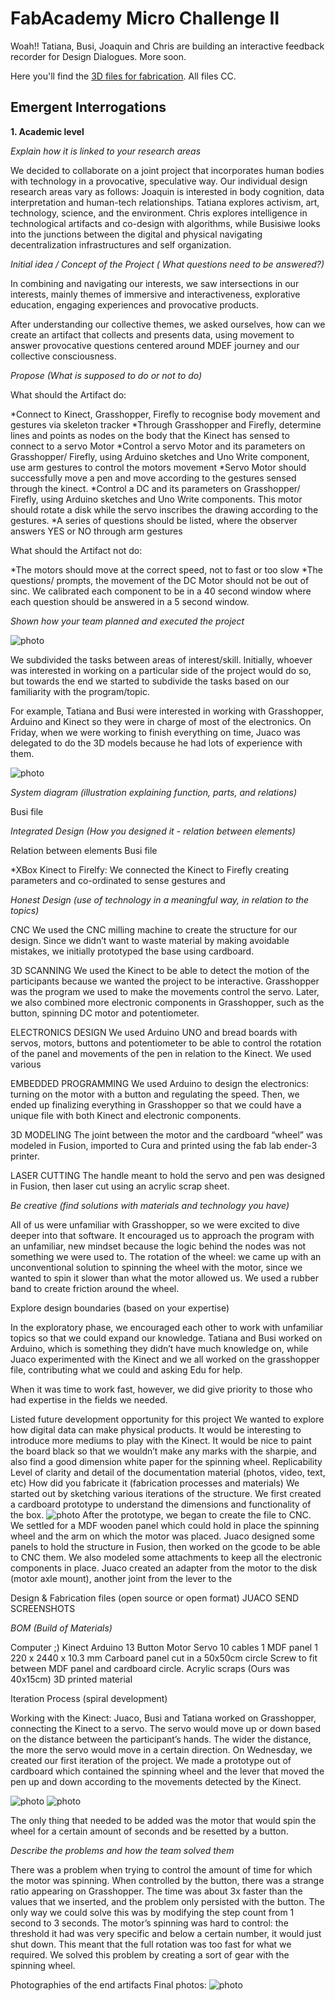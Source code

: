 # FabAcademy Micro Challenge II

Woah!! Tatiana, Busi, Joaquin and Chris are building an interactive feedback recorder for Design Dialogues. More soon. 


Here you'll find the [3D files for fabrication](/fab_files). All files CC. 


## Emergent Interrogations

**1. Academic level**



*Explain how it is linked to your research areas*

We decided to collaborate on a joint project that  incorporates human bodies with technology in a provocative, speculative way. Our individual design research areas vary as follows:  Joaquin is interested in body cognition, data interpretation and human-tech relationships. Tatiana explores activism, art, technology, science, and the environment. Chris explores intelligence in technological artifacts and co-design with algorithms, while Busisiwe looks into the junctions between the digital and physical navigating decentralization infrastructures and self organization.


*Initial idea / Concept of the Project ( What questions need to be answered?)*

In combining and navigating our interests, we saw intersections in our interests, mainly themes of immersive and interactiveness, explorative education, engaging experiences and provocative products. 

After understanding our collective themes, we asked ourselves, how can we create an artifact that collects and presents data, using movement to answer provocative questions centered around MDEF journey and our collective consciousness.

*Propose (What is supposed to do or not to do)*

What should the Artifact do:

*Connect to Kinect, Grasshopper, Firefly to recognise body movement and gestures via skeleton tracker
*Through Grasshopper and Firefly, determine lines and points as nodes on the body that the Kinect has sensed to connect to a servo Motor
*Control a servo Motor and its parameters on Grasshopper/ Firefly, using Arduino sketches and Uno Write component, use arm gestures to control the motors movement
*Servo Motor should successfully move a pen and  move according to the gestures sensed through the kinect.
*Control a DC and its parameters on Grasshopper/ Firefly, using Arduino sketches and Uno Write components. This motor should rotate a disk while the servo inscribes the drawing according to the gestures. 
*A series of questions should be listed, where the observer answers YES or NO through arm gestures 



What should the Artifact not do:

*The motors should move at the correct speed, not to fast or too slow
*The questions/ prompts, the movement of the DC Motor should not be out of sinc. We calibrated each component to be in a 40 second window where each question should be answered in a 5 second window.



*Shown how your team planned and executed the project*

![photo](/photos/plan.png)

We subdivided the tasks between areas of interest/skill. Initially, whoever was interested in working on a particular side of the project would do so, but towards the end we started to subdivide the tasks based on our familiarity with the program/topic. 

For example, Tatiana and Busi were interested in working with Grasshopper, Arduino and Kinect so they were in charge of most of the electronics. On Friday, when we were working to finish everything on time, Juaco was delegated to do the 3D models because he had lots of experience with them.

![photo](/photos/roles.png)

*System diagram (illustration explaining function, parts, and relations)*

Busi file


*Integrated Design (How you designed it - relation between elements)*

Relation between elements
Busi file

*XBox Kinect to Firelfy: We connected the Kinect to Firefly creating parameters and co-ordinated to sense gestures and 



*Honest Design (use of technology in a meaningful way, in relation to the topics)*

CNC
We used the CNC milling machine to create the structure for our design. Since we didn’t want to waste material by making avoidable mistakes, we initially prototyped the base using cardboard.

3D SCANNING
We used the Kinect to be able to detect the motion of the participants because we wanted the project to be interactive. Grasshopper was the program we used to make the movements control the servo. Later, we also combined more electronic components in Grasshopper, such as the button, spinning DC motor and potentiometer.

ELECTRONICS DESIGN
We used Arduino UNO and bread boards with servos, motors, buttons and potentiometer to be able to control the rotation of the panel and movements of the pen in relation to the Kinect. We used various 

EMBEDDED PROGRAMMING
We used Arduino to design the electronics: turning on the motor with a button and regulating the speed. Then, we ended up finalizing everything in Grasshopper so that we could have a unique file with both Kinect and electronic components.

3D MODELING
The joint between the motor and the cardboard “wheel” was modeled in Fusion, imported to Cura and printed using the fab lab ender-3 printer. 

LASER CUTTING
The handle meant to hold the servo and pen was designed in Fusion, then laser cut using an acrylic scrap sheet.


*Be creative (find solutions with materials and technology you have)*

All of us were unfamiliar with Grasshopper, so we were excited to dive deeper into that software. It encouraged us to approach the program with an unfamiliar, new mindset because the logic behind the nodes was not something we were used to.
The rotation of the wheel: we came up with an unconventional solution to spinning the wheel with the motor, since we wanted to spin it slower than what the motor allowed us. We used a rubber band to create friction around the wheel. 

Explore design boundaries (based on your expertise)

In the exploratory phase, we encouraged each other to work with unfamiliar topics so that we could expand our knowledge. Tatiana and Busi worked on Arduino, which is something they didn’t have much knowledge on, while Juaco experimented with the Kinect and we all worked on the grasshopper file, contributing what we could and asking Edu for help.

When it was time to work fast, however, we did give priority to those who had expertise in the fields we needed.

Listed future development opportunity for this project
We wanted to explore how digital data can make physical products. It would be interesting to introduce more mediums to play with the Kinect.
It would be nice to paint the board black so that we wouldn’t make any marks with the sharpie, and also find a good dimension white paper for the spinning wheel.
Replicability
Level of clarity and detail of the documentation material (photos, video, text, etc)
How did you fabricate it (fabrication processes and materials)
We started out by sketching various iterations of the structure. We first created a cardboard prototype to understand the dimensions and functionality of the box.
![photo](/photos/prototype.gif)
After the prototype, we began to create the file to CNC. We settled for a MDF wooden panel which could hold in place the spinning wheel and the arm on which the motor was placed. Juaco designed some panels to hold the structure in Fusion, then worked on the gcode to be able to CNC them.
We also modeled some attachments to keep all the electronic components in place. Juaco created an adapter from the motor to the disk (motor axle mount), another joint from the lever to the 

Design & Fabrication files (open source or open format)
JUACO SEND SCREENSHOTS


*BOM (Build of Materials)*

Computer ;)
Kinect
Arduino 13
Button
Motor
Servo
10 cables
1 MDF panel 1 220 x 2440 x 10.3 mm 
Carboard panel cut in a 50x50cm circle
Screw to fit between MDF panel and cardboard circle.
Acrylic scraps (Ours was 40x15cm)
3D printed material

Iteration Process (spiral development)

Working with the Kinect: Juaco, Busi and Tatiana worked on Grasshopper, connecting the Kinect to a servo. The servo would move up or down based on the distance between the participant’s hands. The wider the distance, the more the servo would move in a certain direction.
On Wednesday, we created our first iteration of the project. We made a prototype out of cardboard which contained the spinning wheel and the lever that moved the pen up and down according to the movements detected by the Kinect.

![photo](/photos/prototype.gif)
![photo](/photos/prototype.jpeg)

The only thing that needed to be added was the motor that would spin the wheel for a certain amount of seconds and be resetted by a button.


*Describe the problems and how the team solved them*

There was a problem when trying to control the amount of time for which the motor was spinning. When controlled by the button, there was a strange ratio appearing on Grasshopper. The time was about 3x faster than the values that we inserted, and the problem only persisted with the button. The only way we could solve this was by modifying the step count from 1 second to 3 seconds.
The motor’s spinning was hard to control: the threshold it had was very specific and below a certain number, it would just shut down. This meant that the full rotation was too fast for what we required. We solved this problem by creating a sort of gear with the spinning wheel.


Photographies of the end artifacts
Final photos:
![photo](/photos/final_mount.gif)



